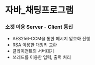 # 자바_채팅프로그램
### 소켓 이용 Server - Client 통신
* AES256-CCM을 통한 메시지 암호화 진행
* RSA 이용한 대칭키 교환
* 클라이언트의 서버대기  
* 쓰레드를 이용한 입력, 출력 처리 

